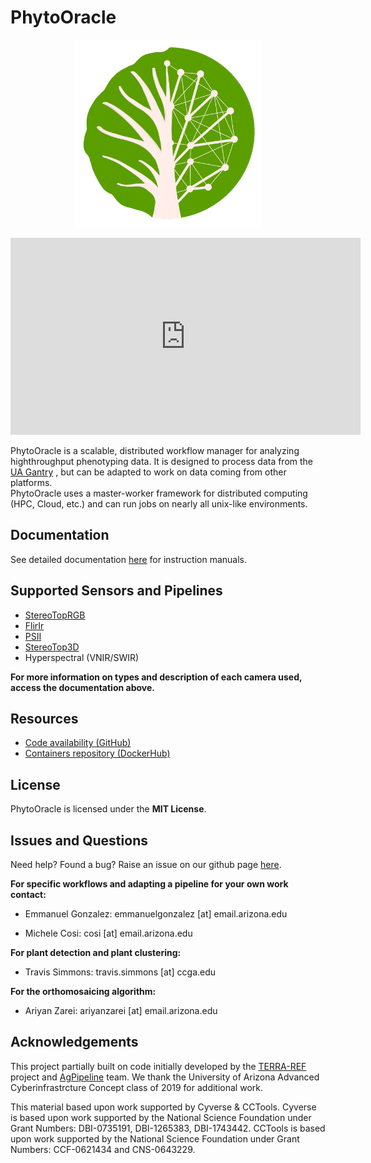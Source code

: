 # PhytoOracle
<p align="center">
    <img src="pics/PhytoOracle_logo.PNG" width="300" height="300" />
<p>

<iframe width="560" height="315" 
src="https://www.youtube.com/embed/da2gKRdMeXY" 
title="YouTube video player" 
frameborder="0" 
allow="accelerometer; autoplay; clipboard-write; encrypted-media; gyroscope; picture-in-picture" 
allowfullscreen></iframe>

PhytoOracle is a scalable, distributed workflow manager for analyzing highthroughput phenotyping data. It is designed to process data from the [UA Gantry](https://www.youtube.com/watch?v=da2gKRdMeXY) , but can be adapted to work on data coming from other platforms.  
PhytoOracle uses a master-worker framework for distributed computing (HPC, Cloud, etc.) and can run jobs on nearly all unix-like environments. 

## Documentation

See detailed documentation [here](https://phytooracle.readthedocs.io) for instruction manuals. 

## Supported Sensors and Pipelines

+ [StereoTopRGB](https://phytooracle.readthedocs.io/en/latest/4_StereoTopRGB_run.html)
+ [FlirIr](https://phytooracle.readthedocs.io/en/latest/5_FlirIr_run.html)
+ [PSII](https://phytooracle.readthedocs.io/en/latest/7_PSII_run.html)
+ [StereoTop3D](https://phytooracle.readthedocs.io/en/latest/8_3D_run.html)
+ Hyperspectral (VNIR/SWIR)

**For more information on types and description of each camera used, access the documentation above.**

## Resources

+ [Code availability (GitHub)](https://github.com/phytooracle)
+ [Containers repository (DockerHub)](https://hub.docker.com/u/phytooracle)

## License 

PhytoOracle is licensed under the **MIT License**.

## Issues and Questions

Need help? Found a bug? Raise an issue on our github page [here](https://github.com/LyonsLab/PhytoOracle/issues).

**For specific workflows and adapting a pipeline for your own work contact:**

+ Emmanuel Gonzalez: emmanuelgonzalez [at] email.arizona.edu

+ Michele Cosi: cosi [at] email.arizona.edu

**For plant detection and plant clustering:**

+ Travis Simmons: travis.simmons [at] ccga.edu

**For the orthomosaicing algorithm:**

+ Ariyan Zarei: ariyanzarei [at] email.arizona.edu

## Acknowledgements

This project partially built on code initially developed by the [TERRA-REF](https://www.terraref.org/) project and [AgPipeline](https://github.com/AgPipeline/) team. We thank the University of Arizona Advanced Cyberinfrastrcture Concept class of 2019 for additional work.

This material based upon work supported by Cyverse & CCTools. Cyverse is based upon work supported by the National Science Foundation under Grant Numbers: DBI-0735191, DBI-1265383, DBI-1743442. CCTools is based upon work supported by the National Science Foundation under Grant Numbers: CCF-0621434 and CNS-0643229. 
